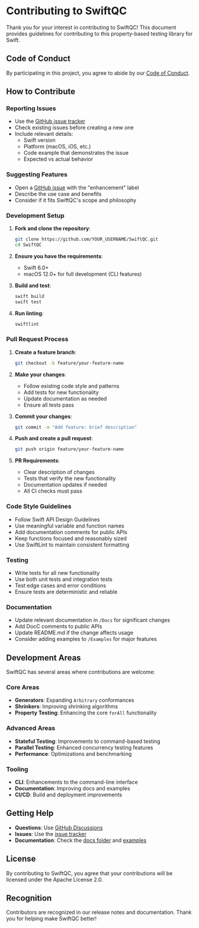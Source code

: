 # Contributing to SwiftQC

Thank you for your interest in contributing to SwiftQC! This document provides guidelines for contributing to this property-based testing library for Swift.

## Code of Conduct

By participating in this project, you agree to abide by our [Code of Conduct](CODE_OF_CONDUCT.md).

## How to Contribute

### Reporting Issues

- Use the [GitHub issue tracker](https://github.com/Aristide021/SwiftQC/issues)
- Check existing issues before creating a new one
- Include relevant details:
  - Swift version
  - Platform (macOS, iOS, etc.)
  - Code example that demonstrates the issue
  - Expected vs actual behavior

### Suggesting Features

- Open a [GitHub issue](https://github.com/Aristide021/SwiftQC/issues) with the "enhancement" label
- Describe the use case and benefits
- Consider if it fits SwiftQC's scope and philosophy

### Development Setup

1. **Fork and clone the repository**:
   ```bash
   git clone https://github.com/YOUR_USERNAME/SwiftQC.git
   cd SwiftQC
   ```

2. **Ensure you have the requirements**:
   - Swift 6.0+
   - macOS 12.0+ for full development (CLI features)

3. **Build and test**:
   ```bash
   swift build
   swift test
   ```

4. **Run linting**:
   ```bash
   swiftlint
   ```

### Pull Request Process

1. **Create a feature branch**:
   ```bash
   git checkout -b feature/your-feature-name
   ```

2. **Make your changes**:
   - Follow existing code style and patterns
   - Add tests for new functionality
   - Update documentation as needed
   - Ensure all tests pass

3. **Commit your changes**:
   ```bash
   git commit -m "Add feature: brief description"
   ```

4. **Push and create a pull request**:
   ```bash
   git push origin feature/your-feature-name
   ```

5. **PR Requirements**:
   - Clear description of changes
   - Tests that verify the new functionality
   - Documentation updates if needed
   - All CI checks must pass

### Code Style Guidelines

- Follow Swift API Design Guidelines
- Use meaningful variable and function names
- Add documentation comments for public APIs
- Keep functions focused and reasonably sized
- Use SwiftLint to maintain consistent formatting

### Testing

- Write tests for all new functionality
- Use both unit tests and integration tests
- Test edge cases and error conditions
- Ensure tests are deterministic and reliable

### Documentation

- Update relevant documentation in `/Docs` for significant changes
- Add DocC comments to public APIs
- Update README.md if the change affects usage
- Consider adding examples to `/Examples` for major features

## Development Areas

SwiftQC has several areas where contributions are welcome:

### Core Areas
- **Generators**: Expanding `Arbitrary` conformances
- **Shrinkers**: Improving shrinking algorithms
- **Property Testing**: Enhancing the core `forAll` functionality

### Advanced Areas
- **Stateful Testing**: Improvements to command-based testing
- **Parallel Testing**: Enhanced concurrency testing features
- **Performance**: Optimizations and benchmarking

### Tooling
- **CLI**: Enhancements to the command-line interface
- **Documentation**: Improving docs and examples
- **CI/CD**: Build and deployment improvements

## Getting Help

- **Questions**: Use [GitHub Discussions](https://github.com/Aristide021/SwiftQC/discussions)
- **Issues**: Use the [issue tracker](https://github.com/Aristide021/SwiftQC/issues)
- **Documentation**: Check the [docs folder](Docs/) and [examples](Examples/)

## License

By contributing to SwiftQC, you agree that your contributions will be licensed under the Apache License 2.0.

## Recognition

Contributors are recognized in our release notes and documentation. Thank you for helping make SwiftQC better!